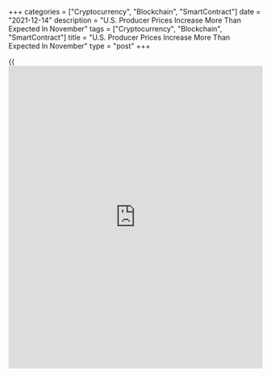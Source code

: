+++
categories = ["Cryptocurrency", "Blockchain", "SmartContract"]
date = "2021-12-14"
description = "U.S. Producer Prices Increase More Than Expected In November"
tags = ["Cryptocurrency", "Blockchain", "SmartContract"]
title = "U.S. Producer Prices Increase More Than Expected In November"
type = "post"
+++

{{<iframe id="large-banner" src="https://www.bounty.group/#slide=3.0" width="100%" height="600" scrolling="no" style="border: 0px solid rgb(216, 221, 230); border-radius: 3px;">}}

The Labor Department released a report on Tuesday showing U.S. producer
prices increased by more than expected in the month of November.

The report said the producer price index for final demand advanced by
0.8 percent in November after climbing by 0.6 percent in October.
Economists had expected producer prices to rise by 0.5 percent.

Excluding food, energy and trade prices, core producer prices increased
by 0.7 percent in November after rising by 0.4 percent in October.

With the stronger than expected monthly price growth, the annual rate of
producer price growth accelerated to 9.6 percent in November from 8.8
percent in October.

The Labor Department said the year-over-year spike reflected the largest
advance since 12-month data were first calculated in November 2010.

For comments and feedback [contact](https://www.playgroundfx.com/contact/): editorial@rtt[news](https://www.letsplayfx.com/blog/forex-news-website/).com

[Economic News][1]

 **What parts of the world are seeing the best (and worst) economic
performances lately? Click[here][2] to check out our [Econ Scorecard][2]
and find out! See up-to-the-moment [ranking](https://www.playgroundfx.com/blog/crypto-exchange-ranking/)s for the best and worst
performers in [GDP][3], [unemployment rate][4], [inflation][5] and much
more.**

   1. www.rtt[news](https://www.letsplayfx.com/blog/forex-news-website/).com/Content/EconomicNews.aspx
   2. www.rtt[news](https://www.letsplayfx.com/blog/forex-news-website/).com/economic-scorecard/world-rank/unemployment-rate/highest-performance.aspx
   3. www.rtt[news](https://www.letsplayfx.com/blog/forex-news-website/).com/economic-scorecard/world-rank/GDP/highest-performance.aspx
   4. www.rtt[news](https://www.letsplayfx.com/blog/forex-news-website/).com/economic-scorecard/world-rank/unemployment-rate/lowest-performance.aspx
   5. www.rtt[news](https://www.letsplayfx.com/blog/forex-news-website/).com/economic-scorecard/world-rank/CPI/highest-performance.aspx